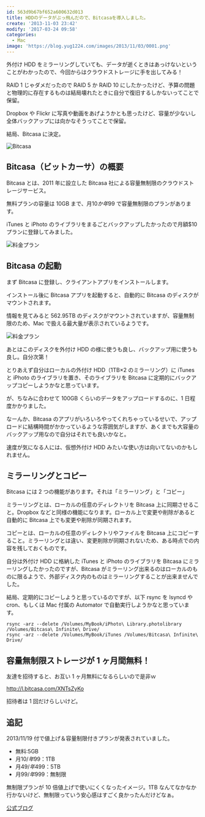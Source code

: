 ```yaml
---
id: 563d9b67bf652a600632d013
title: HDDのデータがぶっ飛んだので、Bitcasaを導入しました。
create: '2013-11-03 23:42'
modify: '2017-03-24 09:58'
categories:
  - Mac
image: 'https://blog.yug1224.com/images/2013/11/03/0001.png'
---
```


外付け HDD をミラーリングしていても、データが逝くときはあっけないということがわかったので、今回からはクラウドストレージに手を出してみる！

RAID 1 じゃダメだったので RAID 5 か RAID 10 にしたかったけど、予算の問題と物理的に存在するものは結局壊れたときに自分で復旧するしかないってことで保留。

Dropbox や Flickr に写真や動画をあげようかとも思ったけど、容量が少ないし全体バックアップには向かなそうってことで保留。

結局、Bitcasa に決定。

<!-- more -->

![Bitcasa](/images/2013/11/03/0001.png)

## Bitcasa（ビットカーサ）の概要

Bitcasa とは、2011 年に設立した Bitcasa 社による容量無制限のクラウドストレージサービス。

無料プランの容量は 10GB まで、月$10 か年$99 で容量無制限のプランがあります。

iTunes と iPhoto のライブラリをまるごとバックアップしたかったので月額$10 プランに登録してみました。

![料金プラン](/images/2013/11/03/0002.png)

## Bitcasa の起動

まず Bitcasa に登録し、クライアントアプリをインストールします。

インストール後に Bitcasa アプリを起動すると、自動的に Bitcasa のディスクがマウントされます。

情報を見てみると 562.95TB のディスクがマウントされていますが、容量無制限のため、Mac で扱える最大量が表示されているようです。

![料金プラン](/images/2013/11/03/0003.png)

あとはこのディスクを外付け HDD の様に使うも良し、バックアップ用に使うも良し。自分次第！

とりあえず自分はローカルの外付け HDD（1TB×2 のミラーリング）に iTunes と iPhoto のライブラリを置き、そのライブラリを Bitcasa に定期的にバックアップコピーしようかなと思っています。

が、ちなみに合わせて 100GB くらいのデータをアップロードするのに、1 日程度かかりました。

なーんか、Bitcasa のアプリがいろいろやってくれちゃっているせいで、アップロードに結構時間がかかっているような雰囲気がしますが、あくまでも大容量のバックアップ用なので自分はそれでも良いかなと。

速度が気になる人には、仮想外付け HDD みたいな使い方は向いてないのかもしれません。

## ミラーリングとコピー

Bitcasa には 2 つの機能があります。それは「ミラーリング」と「コピー」

ミラーリングとは、ローカルの任意のディレクトリを Bitcasa 上に同期させること。Dropbox などと同様の機能になります。ローカル上で変更や削除があると自動的に Bitcasa 上でも変更や削除が同期されます。

コピーとは、ローカルの任意のディレクトリやファイルを Bitcasa 上にコピーすること。ミラーリングとは違い、変更削除が同期されないため、ある時点での内容を残しておくものです。

自分は外付け HDD に格納した iTunes と iPhoto のライブラリを Bitcasa にミラーリングしたかったのですが、Bitcasa がミラーリング出来るのはローカルのものに限るようで、外部ディスク内のものはミラーリングすることが出来ませんでした。

結局、定期的にコピーしようと思っているのですが、以下 rsync を lsyncd や cron、もしくは Mac 付属の Automator で自動実行しようかなと思っています。

```
rsync -arz --delete /Volumes/MyBook/iPhoto\ Library.photolibrary /Volumes/Bitcasa\ Infinite\ Drive/
rsync -arz --delete /Volumes/MyBook/iTunes /Volumes/Bitcasa\ Infinite\ Drive/
```

## 容量無制限ストレージが 1 ヶ月間無料！

友達を招待すると、お互い 1 ヶ月無料になるらしいので是非ｗ

http://l.bitcasa.com/XNTsZyKo

招待者は 1 回だけらしいけど。

## 追記

2013/11/19 付で値上げ＆容量制限付きプランが発表されていました。

- 無料:5GB
- 月$10/年$99：1TB
- 月$49/年$499：5TB
- 月$99/年$999：無制限

無制限プランが 10 倍値上げで使いにくくなったイメージ。1TB なんてなかなか行かないけど、無制限っていう安心感はすごく良かったんだけどなぁ。

[公式ブログ](http://blog.bitcasa.com/2013/11/19/our-new-pricing-and-the-evolution-of-bitcasa/)
